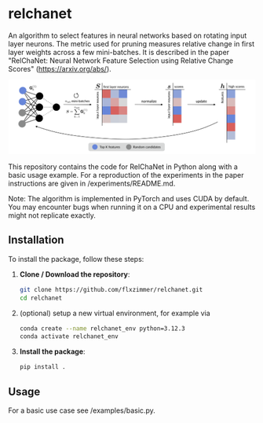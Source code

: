 # relchanet

An algorithm to select features in neural networks based on rotating input layer neurons. The metric used for pruning measures relative change in first layer weights across a few mini-batches. It is described in the paper "RelChaNet: Neural Network Feature Selection using Relative Change Scores" (https://arxiv.org/abs/).

![Illustration](score.png)

This repository contains the code for RelChaNet in Python along with a basic usage example. 
For a reproduction of the experiments in the paper instructions are given in /experiments/README.md.

Note: The algorithm is implemented in PyTorch and uses CUDA by default. You may encounter bugs when running it on a CPU and experimental results might not replicate exactly. 

## Installation

To install the package, follow these steps:

1. **Clone / Download the repository**:
   ```bash
   git clone https://github.com/flxzimmer/relchanet.git
   cd relchanet
   ```

2. (optional) setup a new virtual environment, for example via
   ```bash
   conda create --name relchanet_env python=3.12.3
   conda activate relchanet_env
   ```

3. **Install the package**:
   ```bash
   pip install .
   ```
   

## Usage

For a basic use case see /examples/basic.py. 


